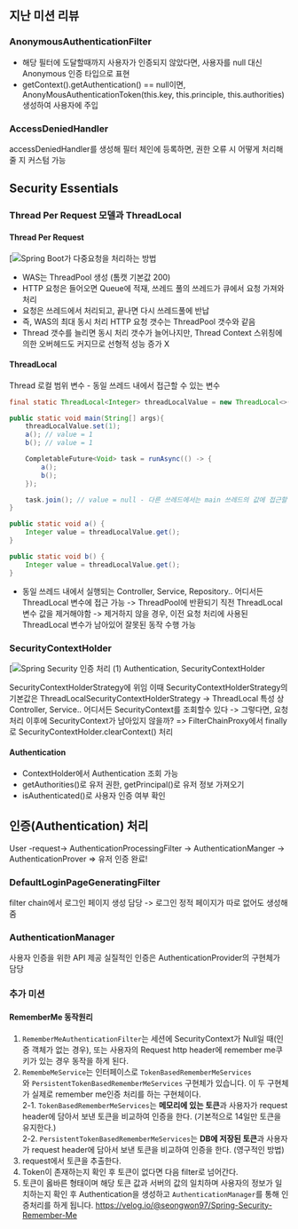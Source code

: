 ## 지난 미션 리뷰
### AnonymousAuthenticationFilter
- 해당 필터에 도달할때까지 사용자가 인증되지 않았다면, 사용자를 null 대신 Anonymous 인증 타입으로 표현
- getContext().getAuthentication() == null이면,  
  AnonyMousAuthenticationToken(this.key, this.principle, this.authorities) 생성하여 사용자에 주입
### AccessDeniedHandler
accessDeniedHandler를 생성해 필터 체인에 등록하면, 권한 오류 시 어떻게 처리해줄 지 커스텀 가능
## Security Essentials
### Thread Per Request 모델과 ThreadLocal
#### Thread Per Request
[![Spring Boot가 다중요청을 처리하는 방법](https://blog.kakaocdn.net/dn/lINnh/btssaaP8ZMj/kR9NvUXQp54qhNMZXsQ9C0/img.png)

- WAS는 ThreadPool 생성 (톰캣 기본값 200)
- HTTP 요청은 들어오면 Queue에 적재, 쓰레드 풀의 쓰레드가 큐에서 요청 가져와 처리
- 요청은 쓰레드에서 처리되고, 끝나면 다시 쓰레드풀에 반납
- 즉, WAS의 최대 동시 처리 HTTP 요청 갯수는 ThreadPool 갯수와 같음
- Thread 갯수를 늘리면 동시 처리 갯수가 늘어나지만, 
  Thread Context 스위칭에 의한 오버헤드도 커지므로 선형적 성능 증가 X
#### ThreadLocal
Thread 로컬 범위 변수 - 동일 쓰레드 내에서 접근할 수 있는 변수
```java
final static ThreadLocal<Integer> threadLocalValue = new ThreadLocal<>();

public static void main(String[] args){
	threadLocalValue.set(1);
	a(); // value = 1
	b(); // value = 1

	CompletableFuture<Void> task = runAsync(() -> {
		a();
		b();
	});

	task.join(); // value = null - 다른 쓰레드에서는 main 쓰레드의 값에 접근할 수 없다
}

public static void a() {
	Integer value = threadLocalValue.get();
}

public static void b() {
	Integer value = threadLocalValue.get();
}

```
- 동일 쓰레드 내에서 실행되는 Controller, Service, Repository.. 어디서든 ThreadLocal 변수에 접근 가능
  -> ThreadPool에 반환되기 직전 ThreadLocal 변수 값을 제거해야함
  -> 제거하지 않을 경우, 이전 요청 처리에 사용된 ThreadLocal 변수가 남아있어 잘못된 동작 수행 가능
### SecurityContextHolder
[![Spring Security 인증 처리 (1) Authentication, SecurityContextHolder](https://img1.daumcdn.net/thumb/R800x0/?scode=mtistory2&fname=https%3A%2F%2Fblog.kakaocdn.net%2Fdn%2FDOb5R%2FbtrH0Q19RYh%2Fmz1UqU7gMM1P4SHOaVr38K%2Fimg.png)

SecurityContextHolderStrategy에 위임
이때 SecurityContextHolderStrategy의 기본값은 ThreadLocalSecurityContextHolderStrategy
-> ThreadLocal 특성 상 Controller, Service.. 어디서든 SecurityContext를 조회할수 있다
-> 그렇다면, 요청 처리 이후에 SecurityContext가 남아있지 않을까?
=> FilterChainProxy에서 finally로 SecurityContextHolder.clearContext() 처리
#### Authentication
- ContextHolder에서 Authentication 조회 가능
- getAuthorities()로 유저 권한, getPrincipal()로 유저 정보 가져오기
- isAuthenticated()로 사용자 인증 여부 확인
## 인증(Authentication) 처리
User -request-> AuthenticationProcessingFilter -> AuthenticationManger -> AuthenticationProver => 유저 인증 완료!
### DefaultLoginPageGeneratingFilter
filter chain에서 로그인 페이지 생성 담당
-> 로그인 정적 페이지가 따로 없어도 생성해줌
### AuthenticationManager
사용자 인증을 위한 API 제공
실질적인 인증은 AuthenticationProvider의 구현체가 담당
### 추가 미션
#### RememberMe 동작원리
1. `RememberMeAuthenticationFilter`는 세션에 SecurityContext가 Null일 때(인증 객체가 없는 경우), 또는 사용자의 Request http header에 remember me쿠키가 있는 경우 동작을 하게 된다.
2. `RemembeMeService`는 인터페이스로 `TokenBasedRememberMeServices`와 `PersistentTokenBasedRememberMeServices` 구현체가 있습니다. 이 두 구현체가 실제로 remember me인증 처리를 하는 구현체이다.  
    2-1. `TokenBasedRememberMeServices`는 **메모리에 있는 토큰**과 사용자가 request header에 담아서 보낸 토큰을 비교하여 인증을 한다. (기본적으로 14일만 토큰을 유지한다.)  
    2-2. `PersistentTokenBasedRememberMeServices`는 **DB에 저장된 토큰**과 사용자가 request header에 담아서 보낸 토큰을 비교하여 인증을 한다. (영구적인 방법)
3. request에서 토큰을 추출한다.
4. Token이 존재하는지 확인 후 토큰이 없다면 다음 filter로 넘어간다.
5. 토큰이 옳바른 형태이며 해당 토큰 값과 서버의 값의 일치하며 사용자의 정보가 일치하는지 확인 후 Authentication을 생성하고 `AuthenticationManager`를 통해 인증처리를 하게 됩니다.
https://velog.io/@seongwon97/Spring-Security-Remember-Me